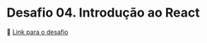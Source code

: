 # Desafio 04. Introdução ao React
:rocket: [Link para o desafio](https://github.com/Rocketseat/bootcamp-gostack-desafio-04/blob/master/README.md#desafio-04-introdu%C3%A7%C3%A3o-ao-react)
